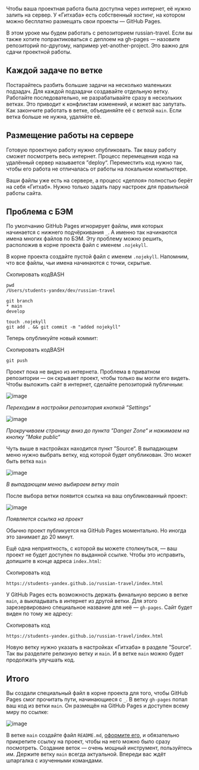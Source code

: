 

Чтобы ваша проектная работа была доступна через интернет, её нужно залить на сервер. У «Гитхаба» есть собственный хостинг, на котором можно бесплатно размещать свои проекты — GitHub Pages.

В этом уроке мы будем работать с репозиторием russian-travel. Если вы также хотите попрактиковаться с деплоем на gh-pages — назовите репозиторий по-другому, например yet-another-project. Это важно для сдачи проектной работы.

## Каждой задаче по ветке

Постарайтесь разбить большие задачи на несколько маленьких подзадач. Для каждой подзадачи создавайте отдельную ветку. Работайте последовательно, не разрабатывайте сразу в нескольких ветках. Это приводит к конфликтам изменений, и может вас запутать. Как закончите работать в ветке, объединяйте её с веткой `main`. Если ветка больше не нужна, удаляйте её.

## Размещение работы на сервере

Готовую проектную работу нужно опубликовать. Так вашу работу сможет посмотреть весь интернет. Процесс перемещения кода на удалённый сервер называется ”deploy“. Переместить код нужно так, чтобы его работа не отличалась от работы на локальном компьютере.

Ваши файлы уже есть на сервере, а процесс «деплоя» полностью берёт на себя «Гитхаб». Нужно только задать пару настроек для правильной работы сайта.

## Проблема с БЭМ

По умолчанию GitHub Pages игнорирует файлы, имя которых начинается с нижнего подчёркивания `_`. А именно так начинаются имена многих файлов по БЭМ. Эту проблему можно решить, расположив в корне проекта файл с именем `.nojekyll`.

В корне проекта создайте пустой файл с именем `.nojekyll`. Напомним, что все файлы, чьи имена начинаются с точки, скрытые.

Скопировать кодBASH

```
pwd
/Users/students-yandex/dev/russian-travel

git branch
* main
develop

touch .nojekyll
git add . && git commit -m "added nojekyll" 
```

Теперь опубликуйте новый коммит:

Скопировать кодBASH

```
git push 
```

Проект пока не видно из интернета. Проблема в приватном репозитории — он скрывает проект, чтобы только вы могли его видеть. Чтобы выложить сайт в интернет, сделайте репозиторий публичным:

![image](https://pictures.s3.yandex.net/resources/Frame_253_1587568298.png)

_Переходим в настройки репозитория кнопкой ”Settings“_

![image](https://pictures.s3.yandex.net/resources/Frame_149_1584298436.png)

_Прокручиваем страницу вниз до пункта ”Danger Zone“ и нажимаем на кнопку ”Make public“_

Чуть выше в настройках находится пункт ”Source“. В выпадающем меню нужно выбрать ветку, код которой будет опубликован. Это может быть ветка `main`

![image](https://pictures.s3.yandex.net/resources/Untitled_1_1603112321.png)

_В выпадающем меню выбираем ветку main_

После выбора ветки появится ссылка на ваш опубликованный проект:

![image](https://pictures.s3.yandex.net/resources/Frame_254_1587568397.png)

_Появляется ссылка на проект_

Обычно проект публикуется на GitHub Pages моментально. Но иногда это занимает до 20 минут.

Ещё одна неприятность, с которой вы можете столкнуться, — ваш проект не будет доступен по выданной ссылке. Чтобы это исправить, допишите в конце адреса `index.html`:

Скопировать код

```
https://students-yandex.github.io/russian-travel/index.html 
```

У GitHub Pages есть возможность держать финальную версию в ветке `main`, а выкладывать в интернет из другой ветки. Для этого зарезервировано специальное название для неё — `gh-pages`. Сайт будет виден по тому же адресу:

Скопировать код

```
https://students-yandex.github.io/russian-travel/index.html 
```

Новую ветку нужно указать в настройках «Гитхаба» в разделе ”Source“. Так вы разделите релизную ветку и `main`. И в ветке `main` можно будет продолжать улучшать код.

## Итого

Вы создали специальный файл в корне проекта для того, чтобы GitHub Pages смог прочитать пути, начинающиеся с `_`. В ветку `gh-pages` попал ваш код из ветки `main`. Он размещён на GitHub Pages и доступен всему миру по ссылке:

![image](https://pictures.s3.yandex.net/resources/Frame_132_1587568500.png)

В ветке `main` создайте файл `README.md`, [оформите его](https://praktikum.yandex.ru/trainer/web/lesson/939aeab7-0508-49e8-bcf2-199d4dbf74f7), и обязательно прикрепите ссылку на проект, чтобы на него можно было сразу посмотреть. Создание веток — очень мощный инструмент, пользуйтесь им. Держите ветку `main` всегда актуальной. Впереди вас ждёт шпаргалка с изученными командами.